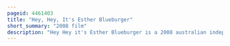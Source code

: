 ```yaml
---
pageid: 4461403
title: "Hey, Hey, It's Esther Blueburger"
short_summary: "2008 film"
description: "Hey Hey it's Esther Blueburger is a 2008 australian independent Teen Film written and directed by Cathy Randall. It stars Danielle Catanzariti, Keisha Castle-Hughes and Toni Collette. The Film follows jewish 13-year-old Esther an Outcast in her posh School where she has no Friends. That changes when she meets nonconformist Sunni from the local public School."
---
```


